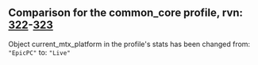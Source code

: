 ## Comparison for the common_core profile, rvn: [322](https://github.com/PRO100KatYT/FortniteProfileRevisions/tree/main/profiles/common_core/322%20common_core.json)-[323](https://github.com/PRO100KatYT/FortniteProfileRevisions/tree/main/profiles/common_core/323%20common_core.json)

Object current_mtx_platform in the profile's stats has been changed from: `"EpicPC"` to: `"Live"`
<br><br>
